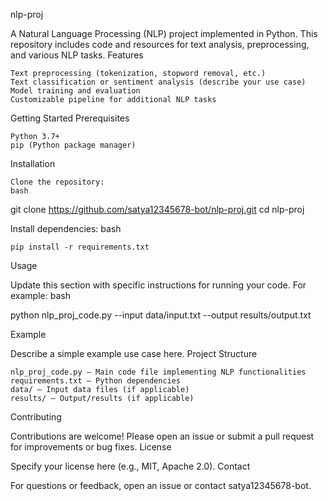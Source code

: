 
nlp-proj

A Natural Language Processing (NLP) project implemented in Python. This repository includes code and resources for text analysis, preprocessing, and various NLP tasks.
Features

    Text preprocessing (tokenization, stopword removal, etc.)
    Text classification or sentiment analysis (describe your use case)
    Model training and evaluation
    Customizable pipeline for additional NLP tasks

Getting Started
Prerequisites

    Python 3.7+
    pip (Python package manager)

Installation

    Clone the repository:
    bash

git clone https://github.com/satya12345678-bot/nlp-proj.git
cd nlp-proj

Install dependencies:
bash

    pip install -r requirements.txt

Usage

Update this section with specific instructions for running your code. For example:
bash

python nlp_proj_code.py --input data/input.txt --output results/output.txt

Example

Describe a simple example use case here.
Project Structure

    nlp_proj_code.py – Main code file implementing NLP functionalities
    requirements.txt – Python dependencies
    data/ – Input data files (if applicable)
    results/ – Output/results (if applicable)

Contributing

Contributions are welcome! Please open an issue or submit a pull request for improvements or bug fixes.
License

Specify your license here (e.g., MIT, Apache 2.0).
Contact

For questions or feedback, open an issue or contact satya12345678-bot.

